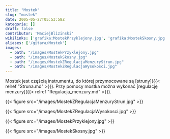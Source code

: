 ```yaml
---
title: "Mostek"
slug: "mostek"
date: 2005-05-27T05:53:58Z
kategorie: []
draft: false
contributor: 'MaciejBlizinski'
wikilinks: ['grafika:MostekPrzyklejony.jpg', 'grafika:MostekSkosny.jpg', 'grafika:MostekZRegulacjaMenzuryStrun.jpg', 'grafika:MostekZRegulacjaWysokosci.jpg', 'regulacja_menzury', 'struna']
aliases: ['/gitara/Mostek']
images:
  - path: "/images/MostekPrzyklejony.jpg"
  - path: "/images/MostekSkosny.jpg"
  - path: "/images/MostekZRegulacjaMenzuryStrun.jpg"
  - path: "/images/MostekZRegulacjaWysokosci.jpg"
---
```

Mostek jest częścią instrumentu, do której przymocowane są
[struny]({{< relref "Struna.md" >}}). Przy pomocy mostka można wykonać [regulację
menzury]({{< relref "Regulacja_menzury.md" >}}).

{{< figure src="/images/MostekZRegulacjaMenzuryStrun.jpg" >}}

{{< figure src="/images/MostekZRegulacjaWysokosci.jpg" >}}

{{< figure src="/images/MostekPrzyklejony.jpg" >}}

{{< figure src="/images/MostekSkosny.jpg" >}}
